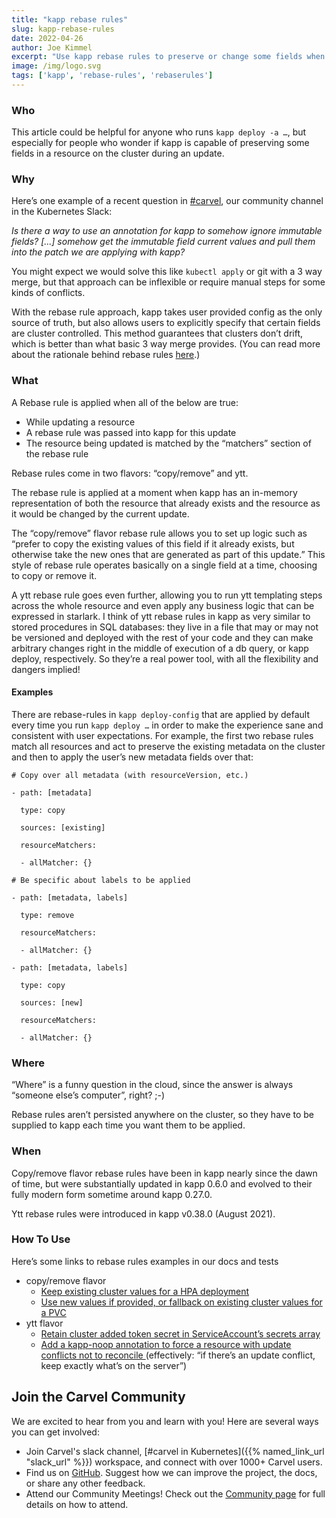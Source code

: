 ```yaml
---
title: "kapp rebase rules"
slug: kapp-rebase-rules
date: 2022-04-26
author: Joe Kimmel
excerpt: "Use kapp rebase rules to preserve or change some fields when updating a resource"
image: /img/logo.svg
tags: ['kapp', 'rebase-rules', 'rebaserules']
---
```



### Who

This article could be helpful for anyone who runs `kapp deploy -a …`, but especially for people who wonder if kapp is capable of preserving some fields in a resource on the cluster during an update.

### Why

Here’s one example of a recent question in [#carvel](https://kubernetes.slack.com/archives/CH8KCCKA5), our community channel in the Kubernetes Slack:

_Is there a way to use an annotation for kapp to somehow ignore immutable fields? [...] somehow get the immutable field current values and pull them into the patch we are applying with kapp?_

You might expect we would solve this like `kubectl apply` or git with a 3 way merge, but that approach can be inflexible or require manual steps for some kinds of conflicts.

With the rebase rule approach, kapp takes user provided config as the only source of truth, but also allows users to explicitly specify that certain fields are cluster controlled. This method guarantees that clusters don’t drift, which is better than what basic 3 way merge provides. (You can read more about the rationale behind rebase rules [here](https://carvel.dev/kapp/docs/v0.46.0/merge-method/).) 

### What

A Rebase rule is applied when all of the below are true:

* While updating a resource
* A rebase rule was passed into kapp for this update
* The resource being updated is matched by the “matchers” section of the rebase rule

Rebase rules come in two flavors: “copy/remove” and ytt.

The rebase rule is applied at a moment when kapp has an in-memory representation of both the resource that already exists and the resource as it would be changed by the current update.

The “copy/remove” flavor rebase rule allows you to set up logic such as “prefer to copy the existing values of this field if it already exists, but otherwise take the new ones that are generated as part of this update.” This style of rebase rule operates basically on a single field at a time, choosing to copy or remove it.

A ytt rebase rule goes even further, allowing you to run ytt templating steps across the whole resource and even apply any business logic that can be expressed in starlark. I think of ytt rebase rules in kapp as very similar to stored procedures in SQL databases: they live in a file that may or may not be versioned and deployed with the rest of your code and they can make arbitrary changes right in the middle of execution of a db query, or kapp deploy, respectively. So they’re a real power tool, with all the flexibility and dangers implied!

#### Examples

There are rebase-rules in `kapp deploy-config` that are applied by default every time you run `kapp deploy …` in order to make the experience sane and consistent with user expectations. For example, the first two rebase rules match all resources and act to preserve the existing metadata on the cluster and then to apply the user’s new metadata fields over that:

```
# Copy over all metadata (with resourceVersion, etc.)

- path: [metadata]

  type: copy

  sources: [existing]

  resourceMatchers:

  - allMatcher: {}

# Be specific about labels to be applied

- path: [metadata, labels]

  type: remove

  resourceMatchers:

  - allMatcher: {}

- path: [metadata, labels]

  type: copy

  sources: [new]

  resourceMatchers:

  - allMatcher: {}

```


### Where

“Where” is a funny question in the cloud, since the answer is always “someone else’s computer”, right? ;-)

Rebase rules aren’t persisted anywhere on the cluster, so they have to be supplied to kapp each time you want them to be applied.


### When

Copy/remove flavor rebase rules have been in kapp nearly since the dawn of time, but were substantially updated in kapp 0.6.0 and evolved to their fully modern form sometime around kapp 0.27.0.

Ytt rebase rules were introduced in kapp v0.38.0 (August 2021).


### How To Use

Here’s some links to rebase rules examples in our docs and tests

* copy/remove flavor
    * [Keep existing cluster values for a HPA deployment](https://carvel.dev/kapp/docs/v0.46.0/hpa-deployment-rebase/#docs)
    * [Use new values if provided, or fallback on existing cluster values for a PVC](https://carvel.dev/kapp/docs/latest/rebase-pvc/#docs) 
* ytt flavor
    * [Retain cluster added token secret in ServiceAccount’s secrets array](https://github.com/carvel-dev/kapp/blob/d3ee9a01b5f0d7d5632b6a157ea7d0338730d497/pkg/kapp/config/default.go#L123-L154)
    * [Add a kapp-noop annotation to force a resource with update conflicts not to reconcile ](https://github.com/carvel-dev/kapp/blob/724d714376c8835368915661b6a5ecda06bc7ed5/test/e2e/create_fallback_on_noop_test.go#L31-L47)
      (effectively:  “if there’s an update conflict, keep exactly what’s on the server”) 
      
## Join the Carvel Community

We are excited to hear from you and learn with you! Here are several ways you can get involved:

* Join Carvel's slack channel, [#carvel in Kubernetes]({{% named_link_url "slack_url" %}}) workspace, and connect with over 1000+ Carvel users.
* Find us on [GitHub](https://github.com/vmware-tanzu/carvel). Suggest how we can improve the project, the docs, or share any other feedback.
* Attend our Community Meetings! Check out the [Community page](/community/) for full details on how to attend.
